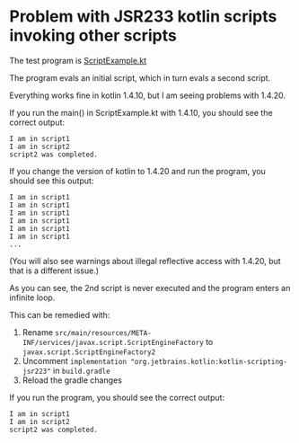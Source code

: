 # Problem with JSR233 kotlin scripts invoking other scripts

The test program is [ScriptExample.kt](src/main/kotlin/ScriptExample.kt)

The program evals an initial script, which in turn evals a second script. 

Everything works fine in kotlin 1.4.10, but I am seeing problems with 1.4.20.

If you run the main() in ScriptExample.kt with 1.4.10, you should see the correct output:
````
I am in script1
I am in script2
script2 was completed.
````

If you change the version of kotlin to 1.4.20 and run the program, you should see this output:
```
I am in script1
I am in script1
I am in script1
I am in script1
I am in script1
I am in script1
...
```
(You will also see warnings about illegal reflective access with 1.4.20, but that is a different issue.)

As you can see, the 2nd script is never executed and the program enters an infinite loop.

This can be remedied with:  
1) Rename `src/main/resources/META-INF/services/javax.script.ScriptEngineFactory` to
`javax.script.ScriptEngineFactory2`  
2) Uncomment `implementation "org.jetbrains.kotlin:kotlin-scripting-jsr223"` in `build.gradle`
3) Reload the gradle changes

If you run the program, you should see the correct output:
```
I am in script1
I am in script2
script2 was completed.
```

